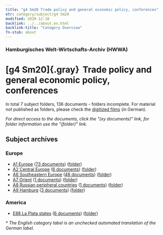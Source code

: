 ```yaml
---
title: "g4 Sm20 Trade policy and general economic policy, conferences"
etr: category/subject/g4 Sm20
modified: 2020-12-18
backlink: ../../about.en.html
backlink-title: "Category Overview"
fn-stub: about
---
```


### Hamburgisches Welt-Wirtschafts-Archiv (HWWA)
# [g4 Sm20]{.gray}&#8201; Trade policy and general economic policy, conferences&#160; 





In total 7 subject folders, 136 documents - folders incomplete.
For material not published as folders, please check the [digitized films](/film/h1_sh) (in German).

_For direct access to the documents, click the "(xy documents)" link, for folder information use the "(folder)" link._

## Subject archives



### Europe

- [A1 Europe](../../../geo/about.en.html#A1) (<a href="https://dfg-viewer.de/show/?tx_dlf[id]=https://pm20.zbw.eu/mets/sh/1408xx/140892/1503xx/150373/public.mets.en.xml" target="_blank">73 documents</a>) ([folder](http://purl.org/pressemappe20/folder/sh/140892,150373))
- [A2 Central Europe](../../../geo/about.en.html#A2) (<a href="https://dfg-viewer.de/show/?tx_dlf[id]=https://pm20.zbw.eu/mets/sh/1408xx/140895/1503xx/150373/public.mets.en.xml" target="_blank">6 documents</a>) ([folder](http://purl.org/pressemappe20/folder/sh/140895,150373))
- [A6 Southeastern Europe](../../../geo/about.en.html#A6) (<a href="https://dfg-viewer.de/show/?tx_dlf[id]=https://pm20.zbw.eu/mets/sh/1409xx/140900/1503xx/150373/public.mets.en.xml" target="_blank">46 documents</a>) ([folder](http://purl.org/pressemappe20/folder/sh/140900,150373))
- [A7 Orient](../../../geo/about.en.html#A7) (<a href="https://dfg-viewer.de/show/?tx_dlf[id]=https://pm20.zbw.eu/mets/sh/1409xx/140902/1503xx/150373/public.mets.en.xml" target="_blank">1 documents</a>) ([folder](http://purl.org/pressemappe20/folder/sh/140902,150373))
- [A8 Russian peripheral countries](../../../geo/about.en.html#A8) (<a href="https://dfg-viewer.de/show/?tx_dlf[id]=https://pm20.zbw.eu/mets/sh/1409xx/140904/1503xx/150373/public.mets.en.xml" target="_blank">1 documents</a>) ([folder](http://purl.org/pressemappe20/folder/sh/140904,150373))
- [A9 Hamburg](../../../geo/about.en.html#A9) (<a href="https://dfg-viewer.de/show/?tx_dlf[id]=https://pm20.zbw.eu/mets/sh/1409xx/140905/1503xx/150373/public.mets.en.xml" target="_blank">3 documents</a>) ([folder](http://purl.org/pressemappe20/folder/sh/140905,150373))

### America

- [E88 La Plata states](../../../geo/about.en.html#E88) (<a href="https://dfg-viewer.de/show/?tx_dlf[id]=https://pm20.zbw.eu/mets/sh/1416xx/141693/1503xx/150373/public.mets.en.xml" target="_blank">6 documents</a>) ([folder](http://purl.org/pressemappe20/folder/sh/141693,150373))


_* The English category label is an unchecked automated translation of the German label._

